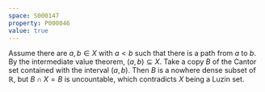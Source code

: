 ```yaml
---
space: S000147
property: P000046
value: true
---
```


Assume there are $a,b\in X$ with $a<b$ such that there is a path from $a$ to $b$. By the intermediate value theorem, $(a,b)\subseteq X$.
Take a copy $B$ of the Cantor set contained with the interval $(a,b)$. 
Then $B$ is a nowhere dense subset of $\mathbb{R}$, but $B\cap X=B$ is uncountable, which contradicts $X$ being a Luzin set.
